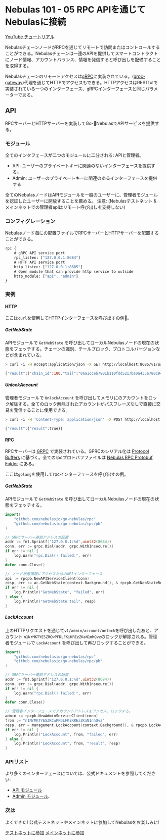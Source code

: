 # Nebulas 101 - 05 RPC APIを通じてNebulasに接続

[YouTube チュートリアル](https://www.youtube.com/watch?v=to3tkwFjVXo)

NebulasチェーンノードがRPCを通じてリモートで訪問またはコントロールすることができる。Nebulasチェーンは一連のAPIを提供してスマートコントラクトにノード情報、アカウントバランス、情報を発信すると呼び出しを配備することを取得する。

Nebulasチェーンのリモートアクセスは[gRPC](https://grpc.io)に実装されている。([grpc-gateway](https://github.com/grpc-ecosystem/grpc-gateway))代理を通じてHTTPでアクセスもできる。HTTPアクセスはRESTfulで実装されている一つのインターフェース、gRPCインターフェースと同じパラメーターである。

## API

RPCサーバーとHTTPサーバーを実装してGo-NebulasでAPIサービスを提供する。

### モジュール

全てのインタフェースが二つのモジュールに二分される: APIと管理者。

- API: ユーザーのプライベートキーに関連のないインターフェースを提供する。
- Admin: ユーザーのプライベートキーに関連のあるインターフェースを提供する

全てのNebulasノードはAPIモジュールを一般のユーザーに、管理者モジュールを認証したユーザーに開放することを薦める。
注意: (Nebulasテストネット & メインネットでの管理者apiはリモート呼び出しを支持しない)

### コンフィグレーション

Nebulasノード毎にの配置ファイルでRPCサーバーとHTTPサーバーを配置することができる。

```protobuf
rpc {
    # gRPC API service port
    rpc_listen: ["127.0.0.1:8684"]
    # HTTP API service port
    http_listen: ["127.0.0.1:8685"]
    # Open module that can provide http service to outside
    http_module: ["api", "admin"]
}
```

### 実例

#### HTTP

ここは`curl`を使用してHTTPインターフェースを呼び出すの例。

##### GetNebState

APIモジュールで `GetNebState` を呼び出してローカルNebulasノードの現在の状態をフェッチする。チェーンの識別、テールブロック、プロトコルバージョンなどが含まれている。

```bash
> curl -i -H Accept:application/json -X GET http://localhost:8685/v1/user/nebstate

{"result":{"chain_id":100,"tail":"0aa1cceb7801b110fdd5217ba0a4356780c940133924d1c1a4eb60336934dab1","lib":"0000000000000000000000000000000000000000000000000000000000000000","height":"479","protocol_version":"/neb/1.0.0","synchronized":false,"version":"0.7.0"}}
```

##### UnlockAccount

管理者モジュールで `UnlockAccount` を呼び出してメモリにのアカウントをロック解除する。全てのロック解除されたアカウントがパスフレーズなしで直接に交易を発信することに使用できる。

```bash
> curl -i -H 'Content-Type: application/json' -X POST http://localhost:8685/v1/admin/account/unlock -d '{"address":"n1NrMKTYESZRCwPFDLFKiKREzZKaN1nhQvz", "passphrase": "passphrase"}'

{"result":{"result":true}}
```

#### RPC

RPCサーバーは [GRPC](https://grpc.io/) で実装されている。GPRCのシリアル化は [Protocol Buffers](https://github.com/google/protobuf) に基づく。全てのrpcプロトバフファイルは [Nebulas RPC Protobuf Folder](https://github.com/nebulasio/go-nebulas/tree/develop/rpc/pb) にある。

ここは`golang`を使用してrpcインターフェースを呼び出すの例。

##### GetNebState

APIモジュールで `GetNebState` を呼び出してローカルNebulasノードの現在の状態をフェッチする。

```go
import(
    "github.com/nebulasio/go-nebulas/rpc"
    "github.com/nebulasio/go-nebulas/rpc/pb"
)

// GRPCサーバー連結アドレスの配置
addr := fmt.Sprintf("127.0.0.1:%d",uint32(8684))
conn, err := grpc.Dial(addr, grpc.WithInsecure())
if err != nil {
    log.Warn("rpc.Dial() failed:", err)
}
defer conn.Close()

// ノード状態情報にアクセスためのAPIインターフェース
api := rpcpb.NewAPIServiceClient(conn)
resp, err := ac.GetNebState(context.Background(), & rpcpb.GetNebStateRequest {})
if err != nil {
    log.Println("GetNebState", "failed", err)
} else {
    log.Println("GetNebState tail", resp)
}
```

##### LockAccount

上のHTTPリクエストを通じて`v1/admin/account/unlock`を呼び出したあと、アカウント `n1NrMKTYESZRCwPFDLFKiKREzZKaN1nhQvz`のロックが解除される。管理者モジュールで `LockAccount` を呼び出して再びロックすることができる。

```go
import(
    "github.com/nebulasio/go-nebulas/rpc"
    "github.com/nebulasio/go-nebulas/rpc/pb"
)

// GRPCサーバー連結アドレスの配置
addr := fmt.Sprintf("127.0.0.1:%d",uint32(8684))
conn, err := grpc.Dial(addr, grpc.WithInsecure())
if err != nil {
    log.Warn("rpc.Dial() failed:", err)
}
defer conn.Close()

// 管理者インターフェースでアカウントアドレスをアクセス、ロックする。
admin := rpcpb.NewAdminServiceClient(conn)
from := "n1NrMKTYESZRCwPFDLFKiKREzZKaN1nhQvz"
resp, err = management.LockAccount(context.Background(), & rpcpb.LockAccountRequest {Address: from})
if err != nil {
    log.Println("LockAccount", from, "failed", err)
} else {
    log.Println("LockAccount", from, "result", resp)
}
```

### APIリスト

より多くのインターフェースについては、公式ドキュメントを参照してください:

- [API モジュール](https://github.com/nebulasio/wiki/blob/master/rpc.md)
- [Admin モジュール](https://github.com/nebulasio/wiki/blob/master/rpc_admin.md).

### 次は

よくできた! 公式テストネットやメインネットに参加してNebulasをお楽しみに!

 [テストネットに参加](https://github.com/nebulasio/wiki/blob/master/testnet.md)
 [メインネットに参加](https://github.com/nebulasio/wiki/blob/master/mainnet.md)

